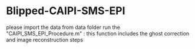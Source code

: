 # Blipped-CAIPI-SMS-EPI


please import the data from data folder
run the "CAIPI_SMS_EPI_Procedure.m" : this function includes the ghost correction and image reconstruction steps
